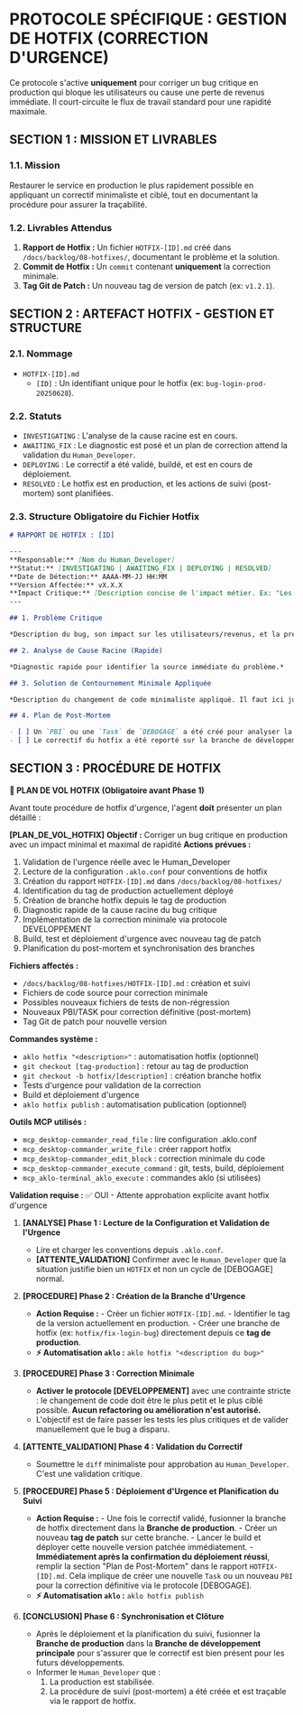 # PROTOCOLE SPÉCIFIQUE : GESTION DE HOTFIX (CORRECTION D'URGENCE)

Ce protocole s'active **uniquement** pour corriger un bug critique en production qui bloque les utilisateurs ou cause une perte de revenus immédiate. Il court-circuite le flux de travail standard pour une rapidité maximale.

## SECTION 1 : MISSION ET LIVRABLES

### 1.1. Mission

Restaurer le service en production le plus rapidement possible en appliquant un correctif minimaliste et ciblé, tout en documentant la procédure pour assurer la traçabilité.

### 1.2. Livrables Attendus

1.  **Rapport de Hotfix :** Un fichier `HOTFIX-[ID].md` créé dans `/docs/backlog/08-hotfixes/`, documentant le problème et la solution.
2.  **Commit de Hotfix :** Un `commit` contenant **uniquement** la correction minimale.
3.  **Tag Git de Patch :** Un nouveau tag de version de patch (ex: `v1.2.1`).

## SECTION 2 : ARTEFACT HOTFIX - GESTION ET STRUCTURE

### 2.1. Nommage

-   `HOTFIX-[ID].md`
    -   `[ID]` : Un identifiant unique pour le hotfix (ex: `bug-login-prod-20250628`).

### 2.2. Statuts

-   `INVESTIGATING` : L'analyse de la cause racine est en cours.
-   `AWAITING_FIX` : Le diagnostic est posé et un plan de correction attend la validation du `Human_Developer`.
-   `DEPLOYING` : Le correctif a été validé, buildé, et est en cours de déploiement.
-   `RESOLVED` : Le hotfix est en production, et les actions de suivi (post-mortem) sont planifiées.

### 2.3. Structure Obligatoire du Fichier Hotfix

```markdown
# RAPPORT DE HOTFIX : [ID]

---
**Responsable:** [Nom du Human_Developer]
**Statut:** [INVESTIGATING | AWAITING_FIX | DEPLOYING | RESOLVED]
**Date de Détection:** AAAA-MM-JJ HH:MM
**Version Affectée:** vX.X.X
**Impact Critique:** [Description concise de l'impact métier. Ex: "Les nouveaux utilisateurs ne peuvent pas s'inscrire", "Le panier d'achat est inaccessible"]
---

## 1. Problème Critique

*Description du bug, son impact sur les utilisateurs/revenus, et la preuve de son existence en production.*

## 2. Analyse de Cause Racine (Rapide)

*Diagnostic rapide pour identifier la source immédiate du problème.*

## 3. Solution de Contournement Minimale Appliquée

*Description du changement de code minimaliste appliqué. Il faut ici justifier pourquoi c'est la plus petite modification possible pour résoudre le problème.*

## 4. Plan de Post-Mortem

- [ ] Un `PBI` ou une `Task` de `DEBOGAGE` a été créé pour analyser la cause racine en profondeur et appliquer une solution définitive.
- [ ] Le correctif du hotfix a été reporté sur la branche de développement principale.
```

## SECTION 3 : PROCÉDURE DE HOTFIX

**🛫 PLAN DE VOL HOTFIX (Obligatoire avant Phase 1)**

Avant toute procédure de hotfix d'urgence, l'agent **doit** présenter un plan détaillé :

**[PLAN_DE_VOL_HOTFIX]**
**Objectif :** Corriger un bug critique en production avec un impact minimal et maximal de rapidité
**Actions prévues :**
1. Validation de l'urgence réelle avec le Human_Developer
2. Lecture de la configuration `.aklo.conf` pour conventions de hotfix
3. Création du rapport `HOTFIX-[ID].md` dans `/docs/backlog/08-hotfixes/`
4. Identification du tag de production actuellement déployé
5. Création de branche hotfix depuis le tag de production
6. Diagnostic rapide de la cause racine du bug critique
7. Implémentation de la correction minimale via protocole DEVELOPPEMENT
8. Build, test et déploiement d'urgence avec nouveau tag de patch
9. Planification du post-mortem et synchronisation des branches

**Fichiers affectés :**
- `/docs/backlog/08-hotfixes/HOTFIX-[ID].md` : création et suivi
- Fichiers de code source pour correction minimale
- Possibles nouveaux fichiers de tests de non-régression
- Nouveaux PBI/TASK pour correction définitive (post-mortem)
- Tag Git de patch pour nouvelle version

**Commandes système :**
- `aklo hotfix "<description>"` : automatisation hotfix (optionnel)
- `git checkout [tag-production]` : retour au tag de production
- `git checkout -b hotfix/[description]` : création branche hotfix
- Tests d'urgence pour validation de la correction
- Build et déploiement d'urgence
- `aklo hotfix publish` : automatisation publication (optionnel)

**Outils MCP utilisés :**
- `mcp_desktop-commander_read_file` : lire configuration .aklo.conf
- `mcp_desktop-commander_write_file` : créer rapport hotfix
- `mcp_desktop-commander_edit_block` : correction minimale du code
- `mcp_desktop-commander_execute_command` : git, tests, build, déploiement
- `mcp_aklo-terminal_aklo_execute` : commandes aklo (si utilisées)

**Validation requise :** ✅ OUI - Attente approbation explicite avant hotfix d'urgence

1.  **[ANALYSE] Phase 1 : Lecture de la Configuration et Validation de l'Urgence**
      - Lire et charger les conventions depuis `.aklo.conf`.
      - **[ATTENTE\_VALIDATION]** Confirmer avec le `Human_Developer` que la situation justifie bien un `HOTFIX` et non un cycle de [DEBOGAGE] normal.

2.  **[PROCEDURE] Phase 2 : Création de la Branche d'Urgence**
      - **Action Requise :** 
            - Créer un fichier `HOTFIX-[ID].md`.
            - Identifier le tag de la version actuellement en production.
            - Créer une branche de hotfix (ex: `hotfix/fix-login-bug`) directement depuis ce **tag de production**.
      - **⚡ Automatisation `aklo` :** `aklo hotfix "<description du bug>"`

3.  **[PROCEDURE] Phase 3 : Correction Minimale**
      - **Activer le protocole [DEVELOPPEMENT]** avec une contrainte stricte : le changement de code doit être le plus petit et le plus ciblé possible. **Aucun refactoring ou amélioration n'est autorisé.**
      - L'objectif est de faire passer les tests les plus critiques et de valider manuellement que le bug a disparu.

4.  **[ATTENTE\_VALIDATION] Phase 4 : Validation du Correctif**
      - Soumettre le `diff` minimaliste pour approbation au `Human_Developer`. C'est une validation critique.

5.  **[PROCEDURE] Phase 5 : Déploiement d'Urgence et Planification du Suivi**
      - **Action Requise :** 
            -   Une fois le correctif validé, fusionner la branche de hotfix directement dans la **Branche de production**.
            -   Créer un nouveau **tag de patch** sur cette branche.
            -   Lancer le build et déployer cette nouvelle version patchée immédiatement.
            -   **Immédiatement après la confirmation du déploiement réussi**, remplir la section "Plan de Post-Mortem" dans le rapport `HOTFIX-[ID].md`. Cela implique de créer une nouvelle `Task` ou un nouveau `PBI` pour la correction définitive via le protocole [DEBOGAGE].
      - **⚡ Automatisation `aklo` :** `aklo hotfix publish`

6.  **[CONCLUSION] Phase 6 : Synchronisation et Clôture**
    -   Après le déploiement et la planification du suivi, fusionner la **Branche de production** dans la **Branche de développement principale** pour s'assurer que le correctif est bien présent pour les futurs développements.
    -   Informer le `Human_Developer` que :
        1. La production est stabilisée.
        2. La procédure de suivi (post-mortem) a été créée et est traçable via le rapport de hotfix.
